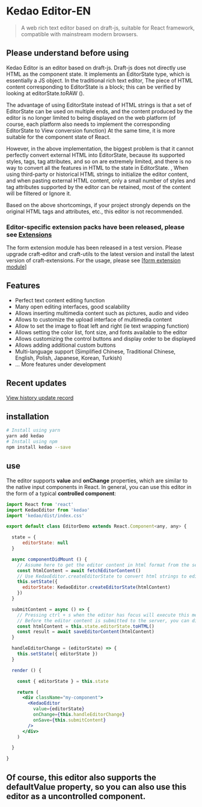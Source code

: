# Kedao Editor-EN

> A web rich text editor based on draft-js, suitable for React framework, compatible with mainstream modern browsers.

## Please understand before using

Kedao Editor is an editor based on draft-js. Draft-js does not directly use HTML as the component state. It implements an EditorState type, which is essentially a JS object. In the traditional rich text editor, The piece of HTML content corresponding to EditorState is a block; this can be verified by looking at editorState.toRAW ().

The advantage of using EditorState instead of HTML strings is that a set of EditorState can be used on multiple ends, and the content produced by the editor is no longer limited to being displayed on the web platform (of course, each platform also needs to implement the corresponding EditorState to View conversion function) At the same time, it is more suitable for the component state of React.

However, in the above implementation, the biggest problem is that it cannot perfectly convert external HTML into EditorState, because its supported styles, tags, tag attributes, and so on are extremely limited, and there is no way to convert all the features in HTML to the state in EditorState. , When using third-party or historical HTML strings to initialize the editor content, and when pasting external HTML content, only a small number of styles and tag attributes supported by the editor can be retained, most of the content will be filtered or Ignore it.

Based on the above shortcomings, if your project strongly depends on the original HTML tags and attributes, etc., this editor is not recommended.

### Editor-specific extension packs have been released, please see [Extensions](https://github.com/banyudu/kedao/tree/main/packages/extensions)

The form extension module has been released in a test version. Please upgrade craft-editor and craft-utils to the latest version and install the latest version of craft-extensions. For the usage, please see [[form extension module](https://github.com/banyudu/kedao/tree/main/packages/extensions)]

## Features

- Perfect text content editing function
- Many open editing interfaces, good scalability
- Allows inserting multimedia content such as pictures, audio and video
- Allows to customize the upload interface of multimedia content
- Allow to set the image to float left and right (ie text wrapping function)
- Allows setting the color list, font size, and fonts available to the editor
- Allows customizing the control buttons and display order to be displayed
- Allows adding additional custom buttons
- Multi-language support (Simplified Chinese, Traditional Chinese, English, Polish, Japanese, Korean, Turkish)
- ... More features under development

## Recent updates

[View history update record](https://github.com/banyudu/kedao/blob/main/CHANGELOG.md)

## installation

```bash
# Install using yarn
yarn add kedao
# Install using npm
npm install kedao --save
```

## use

The editor supports **value** and **onChange** properties, which are similar to the native input components in React. In general, you can use this editor in the form of a typical **controlled component**:

```jsx
import React from 'react'
import KedaoEditor from 'kedao'
import 'kedao/dist/index.css'

export default class EditorDemo extends React.Component<any, any> {

  state = {
      editorState: null
  }

  async componentDidMount () {
    // Assume here to get the editor content in html format from the server
    const htmlContent = await fetchEditorContent()
    // Use KedaoEditor.createEditorState to convert html strings to editorState data needed by the editor
    this.setState({
      editorState: KedaoEditor.createEditorState(htmlContent)
    })
  }

  submitContent = async () => {
    // Pressing ctrl + s when the editor has focus will execute this method
    // Before the editor content is submitted to the server, you can directly call editorState.toHTML () to get the HTML content
    const htmlContent = this.state.editorState.toHTML()
    const result = await saveEditorContent(htmlContent)
  }

  handleEditorChange = (editorState) => {
    this.setState({ editorState })
  }

  render () {

    const { editorState } = this.state

    return (
      <div className="my-component">
        <KedaoEditor
          value={editorState}
          onChange={this.handleEditorChange}
          onSave={this.submitContent}
        />
      </div>
    )

  }

}
```

Of course, this editor also supports the **defaultValue** property, so you can also use this editor as a **uncontrolled component**.
-------
